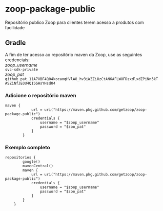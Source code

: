 # zoop-package-public
Repositório publico Zoop para clientes terem acesso a produtos com facilidade

## Gradle
A fim de ter acesso ao repositório maven da Zoop, use as seguintes credenciais:
<br />
*_zoop_username_*
<br />
`svc-sdk-private`
<br />
*_zoop_pat_*
<br />
`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`

### Adicione o repositório maven
```
maven {
            url = uri("https://maven.pkg.github.com/getzoop/zoop-package-public")
            credentials {
                username = "$zoop_username"
                password = "$zoo_pat"
            }
        }
```

### Exemplo completo

```
repositories {
        google()
        mavenCentral()
        maven {
            url = uri("https://maven.pkg.github.com/getzoop/zoop-package-public")
            credentials {
                username = "$zoop_username"
                password = "$zoo_pat"
            }
        }
    }
```

